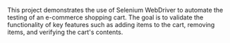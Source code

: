 This project demonstrates the use of Selenium WebDriver to automate the testing of an e-commerce shopping cart. The goal is to validate the functionality of key features such as adding items to the cart, removing items, and verifying the cart's contents.
